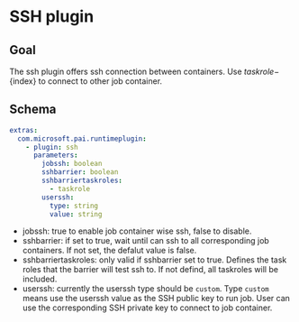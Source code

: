 # SSH plugin

## Goal
The ssh plugin offers ssh connection between containers. Use ${taskrole}-${index} to connect to other job container. 

## Schema
```yaml
extras:
  com.microsoft.pai.runtimeplugin:
    - plugin: ssh
      parameters:
        jobssh: boolean
        sshbarrier: boolean
        sshbarriertaskroles:
          - taskrole
        userssh: 
          type: string
          value: string
```
- jobssh: true to enable job container wise ssh, false to disable.
- sshbarrier: if set to true, wait until can ssh to all corresponding job containers. If not set, the defalut value is false.
- sshbarriertaskroles: only valid if sshbarrier set to true. Defines the task roles that the barrier will test ssh to. If not defind, all taskroles will be included.
- userssh: currently the userssh type should be ```custom```. Type ```custom``` means use the userssh value as the SSH public key to run job. User can use the corresponding SSH private key to connect to job container.